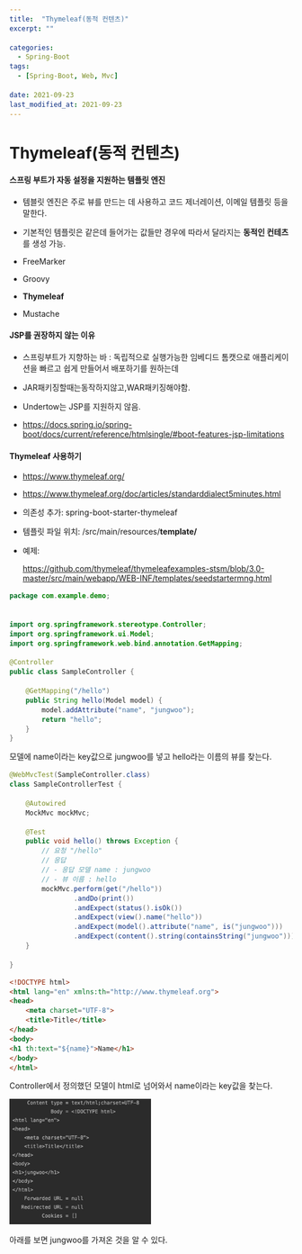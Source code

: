 ```yaml
---
title:  "Thymeleaf(동적 컨텐츠)"
excerpt: ""

categories:
  - Spring-Boot
tags:
  - [Spring-Boot, Web, Mvc]
 
date: 2021-09-23
last_modified_at: 2021-09-23
---
```




# Thymeleaf(동적 컨텐츠)

#### 스프링 부트가 자동 설정을 지원하는 템플릿 엔진

- 템블릿 엔진은 주로 뷰를 만드는 데 사용하고 코드 제너레이션, 이메일 템플릿 등을 말한다.
- 기본적인 템플릿은 같은데 들어가는 값들만 경우에 따라서 달라지는 **동적인 컨테츠**를 생성 가능.

- FreeMarker
- Groovy
- **Thymeleaf**
- Mustache



#### JSP를 권장하지 않는 이유

- 스프링부트가 지향하는 바 : 독립적으로 실행가능한 임베디드 톰캣으로 애플리케이션을 빠르고 쉽게 만들어서 배포하기를 원하는데

- JAR패키징할때는동작하지않고,WAR패키징해야함.
- Undertow는 JSP를 지원하지 않음.
- https://docs.spring.io/spring-boot/docs/current/reference/htmlsingle/#boot-features-jsp-limitations



#### Thymeleaf 사용하기

- https://www.thymeleaf.org/

- https://www.thymeleaf.org/doc/articles/standarddialect5minutes.html

- 의존성 추가: spring-boot-starter-thymeleaf

- 템플릿 파일 위치: /src/main/resources/**template/**

- 예제:

  https://github.com/thymeleaf/thymeleafexamples-stsm/blob/3.0-master/src/main/webapp/WEB-INF/templates/seedstartermng.html





```java
package com.example.demo;


import org.springframework.stereotype.Controller;
import org.springframework.ui.Model;
import org.springframework.web.bind.annotation.GetMapping;

@Controller
public class SampleController {

    @GetMapping("/hello")
    public String hello(Model model) {
        model.addAttribute("name", "jungwoo");
        return "hello";
    }
}
```

모델에 name이라는 key값으로 jungwoo를 넣고 hello라는 이름의 뷰를 찾는다.

```java
@WebMvcTest(SampleController.class)
class SampleControllerTest {

    @Autowired
    MockMvc mockMvc;

    @Test
    public void hello() throws Exception {
        // 요청 "/hello"
        // 응답
        // - 응답 모델 name : jungwoo
        // - 뷰 이름 : hello
        mockMvc.perform(get("/hello"))
                .andDo(print())
                .andExpect(status().isOk())
                .andExpect(view().name("hello"))
                .andExpect(model().attribute("name", is("jungwoo")))
                .andExpect(content().string(containsString("jungwoo")));
    }

}
```





```html
<!DOCTYPE html>
<html lang="en" xmlns:th="http://www.thymeleaf.org">
<head>
    <meta charset="UTF-8">
    <title>Title</title>
</head>
<body>
<h1 th:text="${name}">Name</h1>
</body>
</html>
```

Controller에서 정의했던 모델이 html로 넘어와서 name이라는 key값을 찾는다. 

<img src="/assets/images/image-20211016124038514.png" alt="image-20211016124038514" style="width:50%;" />



아래를 보면 jungwoo를 가져온 것을 알 수 있다.